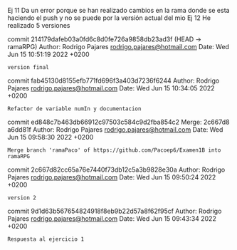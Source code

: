 Ej 11 Da un error porque se han realizado cambios en la rama donde se esta haciendo el push y no se puede por la versión actual del mio
Ej 12 He realizado 5 versiones

commit 214179dafeb03a0fd6c8d0fe726a9858db23ad3f (HEAD -> ramaRPG)
Author: Rodrigo Pajares <rodrigo.pajares@hotmail.com>
Date:   Wed Jun 15 10:51:19 2022 +0200

    version final

commit fab45130d8155efb771fd696f3a403d7236f6244
Author: Rodrigo Pajares <rodrigo.pajares@hotmail.com>
Date:   Wed Jun 15 10:34:05 2022 +0200

    Refactor de variable numIn y documentacion

commit ed848c7b463db66912c97503c584c9d2fba854c2
Merge: 2c667d8 a6dd81f
Author: Rodrigo Pajares <rodrigo.pajares@hotmail.com>
Date:   Wed Jun 15 09:58:30 2022 +0200

    Merge branch 'ramaPaco' of https://github.com/Pacoep6/Examen1B into ramaRPG

commit 2c667d82cc65a76e7440f73db12c5a3b9828e30a
Author: Rodrigo Pajares <rodrigo.pajares@hotmail.com>
Date:   Wed Jun 15 09:50:24 2022 +0200

    version 2

commit 9d1d63b567654824918f8eb9b22d57a8f62f95cf
Author: Rodrigo Pajares <rodrigo.pajares@hotmail.com>
Date:   Wed Jun 15 09:43:34 2022 +0200

    Respuesta al ejercicio 1
